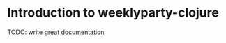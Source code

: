 # Introduction to weeklyparty-clojure

TODO: write [great documentation](http://jacobian.org/writing/what-to-write/)
